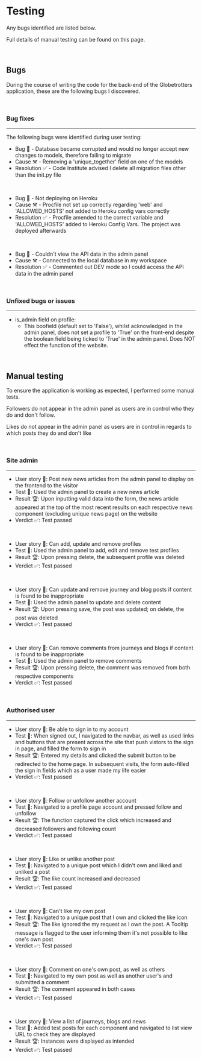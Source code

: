 # Testing

Any bugs identified are listed below.

Full details of manual testing can be found on this page.

<br>

## Bugs

During the course of writing the code for the back-end of the Globetrotters application, these are the following bugs I discovered.

<br>

### Bug fixes
<Hr>
​
The following bugs were identified during user testing:

- Bug 🐞 - Database became corrupted and would no longer accept new changes to models, therefore failing to migrate
- Cause ⚒️ - Removing a 'unique_together' field on one of the models
- Resolution ✅ - Code Institute advised I delete all migration files other than the init.py file

<br>

- Bug 🐞 - Not deploying on Heroku
- Cause ⚒️ - Procfile not set up correctly regarding 'web' and 'ALLOWED_HOSTS' not added to Heroku config vars correctly
- Resolution ✅ - Procfile amended to the correct variable and 'ALLOWED_HOSTS' added to Heroku Config Vars. The project was deployed afterwards 

<br>

- Bug 🐞 - Couldn't view the API data in the admin panel
- Cause ⚒️ - Connected to the local database in my workspace
- Resolution ✅ - Commented out DEV mode so I could access the API data in the admin panel

<br>

### Unfixed bugs or issues
<hr>

- is_admin field on profile:
    - This boofield (default set to 'False'), whilst acknowledged in the admin panel, does not set a profile to 'True' on the front-end despite the boolean field being ticked to 'True' in the admin panel. Does NOT effect the function of the website.

<br>

## Manual testing

To ensure the application is working as expected, I performed some manual tests.

Followers do not appear in the admin panel as users are in control who they do and don't follow.

Likes do not appear in the admin panel as users are in control in regards to which posts they do and don't like

<br>

### Site admin
<hr>

- User story 📖: Post new news articles from the admin panel to display on the frontend to the visitor
- Test 🧪: Used the admin panel to create a new news article
- Result 🏆: Upon inputting valid data into the form, the news article appeared at the top of the most recent results on each respective news component (excluding unique news page) on the website
- Verdict ✅: Test passed

<br>

- User story 📖: Can add, update and remove profiles
- Test 🧪: Used the admin panel to add, edit and remove test profiles
- Result 🏆: Upon pressing delete, the subsequent profile was deleted
- Verdict ✅: Test passed

<br>

- User story 📖: Can update and remove journey and blog posts if content is found to be inappropriate 
- Test 🧪: Used the admin panel to update and delete content
- Result 🏆: Upon pressing save, the post was updated; on delete, the post was deleted
- Verdict ✅: Test passed

<br>

- User story 📖: Can remove comments from journeys and blogs if content is found to be inappropriate 
- Test 🧪: Used the admin panel to remove comments
- Result 🏆: Upon pressing delete, the comment was removed from both respective components
- Verdict ✅: Test passed

<br>

### Authorised user
<hr>

- User story 📖: Be able to sign in to my account
- Test 🧪: When signed out, I navigated to the navbar, as well as used links and buttons that are present across the site that push vistors to the sign in page, and filled the form to sign in
- Result 🏆: Entered my details and clicked the submit button to be redirected to the  home page. In subsequent visits, the form auto-filled the sign in fields which as a user made my life easier
- Verdict ✅: Test passed

<br>

- User story 📖: Follow or unfollow another account
- Test 🧪: Navigated to a profile page account and pressed follow and unfollow
- Result 🏆: The function captured the click which increased and decreased followers and following count 
- Verdict ✅: Test passed

<br>

- User story 📖: Like or unlike another post
- Test 🧪: Navigated to a unique post which I didn't own and liked and unliked a post
- Result 🏆: The like count increased and decreased
- Verdict ✅: Test passed

<br>

- User story 📖: Can't like my own post
- Test 🧪: Navigated to a unique post that I own and clicked the like icon
- Result 🏆: The like ignored the my request as I own the post. A Tooltip message is flagged to the user informing them it's not possible to like one's own post
- Verdict ✅: Test passed

<br>

- User story 📖: Comment on one's own post, as well as others
- Test 🧪: Navigated to my own post as well as another user's and submitted a comment
- Result 🏆: The comment appeared in both cases
- Verdict ✅: Test passed

<br>

- User story 📖: View a list of journeys, blogs and news
- Test 🧪: Added test posts for each component and navigated to list view URL to check they are displayed
- Result 🏆: Instances were displayed as intended
- Verdict ✅: Test passed

<br>